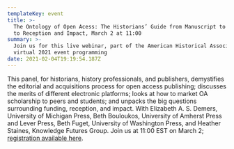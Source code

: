 ```yaml
---
templateKey: event
title: >-
  The Ontology of Open Acess: The Historians’ Guide from Manuscript to Monograph
  to Reception and Impact, March 2 at 11:00
summary: >-
  Join us for this live webinar, part of the American Historical Association's
  virtual 2021 event programming
date: 2021-02-04T19:19:54.187Z
---
```

This panel, for historians, history professionals, and publishers, demystifies the editorial and acquisitions process for open access publishing; discusses the merits of different electronic platforms; looks at how to market OA scholarship to peers and students; and unpacks the big questions surrounding funding, reception, and impact. With Elizabeth A. S. Demers, University of Michigan Press, Beth Bouloukos, University of Amherst Press and Lever Press, Beth Fuget, University of Washington Press, and Heather Staines, Knowledge Futures Group. Join us at 11:00 EST on March 2; [registration available here](https://umich.zoom.us/webinar/register/WN_Lodz9aZgRjGSKPDnqfHSJA).